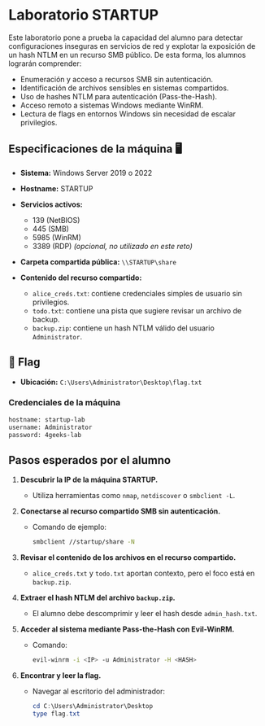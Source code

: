 # Laboratorio STARTUP

Este laboratorio pone a prueba la capacidad del alumno para detectar configuraciones inseguras en servicios de red y explotar la exposición de un hash NTLM en un recurso SMB público. De esta forma, los alumnos lograrán comprender:

- Enumeración y acceso a recursos SMB sin autenticación.
- Identificación de archivos sensibles en sistemas compartidos.
- Uso de hashes NTLM para autenticación (Pass-the-Hash).
- Acceso remoto a sistemas Windows mediante WinRM.
- Lectura de flags en entornos Windows sin necesidad de escalar privilegios.

## Especificaciones de la máquina 🖥️

- **Sistema:** Windows Server 2019 o 2022
- **Hostname:** STARTUP
- **Servicios activos:**
  - 139 (NetBIOS)
  - 445 (SMB)
  - 5985 (WinRM)
  - 3389 (RDP) *(opcional, no utilizado en este reto)*

- **Carpeta compartida pública:** `\\STARTUP\share`
- **Contenido del recurso compartido:**
  - `alice_creds.txt`: contiene credenciales simples de usuario sin privilegios.
  - `todo.txt`: contiene una pista que sugiere revisar un archivo de backup.
  - `backup.zip`: contiene un hash NTLM válido del usuario `Administrator`.

## 🏁 Flag

- **Ubicación:** `C:\Users\Administrator\Desktop\flag.txt` 


### Credenciales de la máquina

```bash
hostname: startup-lab
username: Administrator
password: 4geeks-lab
```

## Pasos esperados por el alumno

1. **Descubrir la IP de la máquina STARTUP.**
   - Utiliza herramientas como `nmap`, `netdiscover` o `smbclient -L`.

2. **Conectarse al recurso compartido SMB sin autenticación.**
   - Comando de ejemplo:
     ```bash
     smbclient //startup/share -N
     ```

3. **Revisar el contenido de los archivos en el recurso compartido.**
   - `alice_creds.txt` y `todo.txt` aportan contexto, pero el foco está en `backup.zip`.

4. **Extraer el hash NTLM del archivo `backup.zip`.**
   - El alumno debe descomprimir y leer el hash desde `admin_hash.txt`.

5. **Acceder al sistema mediante Pass-the-Hash con Evil-WinRM.**
   - Comando:
     ```bash
     evil-winrm -i <IP> -u Administrator -H <HASH>
     ```

6. **Encontrar y leer la flag.**
   - Navegar al escritorio del administrador:
     ```powershell
     cd C:\Users\Administrator\Desktop
     type flag.txt
     ```